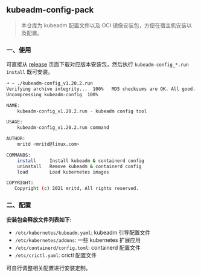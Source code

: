 ## kubeadm-config-pack

> 本仓库为 kubeadm 配置文件以及 OCI 镜像安装包，方便在宿主机安装以及配置。

### 一、使用

可直接从 [release](https://github.com/mritd/kubeadm-config-pack/releases) 页面下载对应版本安装包，然后执行 `kubeadm-config_*.run install` 既可安装。

```sh
➜ ~ ./kubeadm-config_v1.20.2.run
Verifying archive integrity...  100%   MD5 checksums are OK. All good.
Uncompressing kubeadm-config  100%

NAME:
    kubeadm-config_v1.20.2.run - kubeadm config tool

USAGE:
    kubeadm-config_v1.20.2.run command

AUTHOR:
    mritd <mritd@linux.com>

COMMANDS:
    install     Install kubeadm & containerd config
    uninstall   Remove kubeadm & containerd config
    load        Load kubernetes images

COPYRIGHT:
   Copyright (c) 2021 mritd, All rights reserved.
```

### 二、配置

**安装包会释放文件列表如下:**

- `/etc/kubernetes/kubeadm.yaml`: kubeadm 引导配置文件
- `/etc/kubernetes/addons`: 一些 kubernetes 扩展应用
- `/etc/containerd/config.toml`: containerd 配置文件
- `/etc/crictl.yaml`: crictl 配置文件

可自行调整相关配置进行安装定制。
